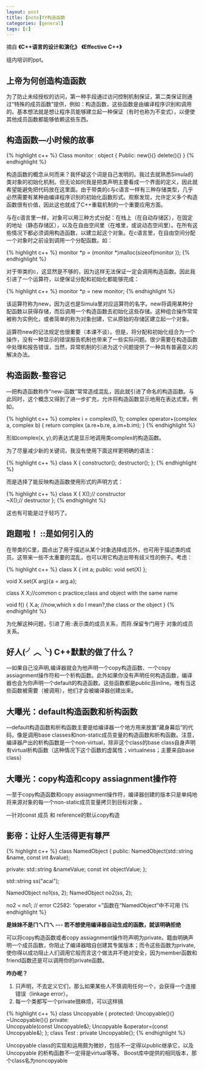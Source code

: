 ```yaml
---
layout: post
title: [note]YY构造函数
categories: [general]
tags: [c]
---
```


摘自 **《C++语言的设计和演化》** **《Effective C++》**

组内培训的ppt。

## 上帝为何创造构造函数 ##
为了防止未经授权的访问，第一种手段通过访问控制机制保证，第二类保证则通过“特殊的成员函数”提供，例如：构造函数，这些函数是由编译程序识别和调用的。基本想法就是想让程序员能够建立起一种保证（有时也称为不变式），以便使其他成员函数都能够依赖这些东西。

## 构造函数—小时候的故事 ##

{% highlight c++ %}
Class monitor : object
{
Public:
    new(){}
    delete(){}
}
{% endhighlight %}

构造函数的概念从何而来？我怀疑这个词是自己发明的。我过去就熟悉Simula的类对象的初始化机制。但无论如何我是把类声明主要看成一个界面的定义，因此就希望能避免把代码放在这里面。由于带类的c与c语言一样有三种存储类型，几乎必然需要有某种由编译程序识别的初始化函数形式。观察发现，允许定义多个构造函数很有价值，因此这也就成了C++重载机制的一个重要应用方面。

与在c语言里一样，对象可以用三种方式分配：在栈上（在自动存储区），在固定的地址（静态存储区），以及在自由空间里（在堆里，或说动态空间里）。在所有这些情况下都必须调用构造函数，以建立起这个对象。在c语言里，在自由空间分配一个对象时之前设到调用一个分配函数。如：

{% highlight c++ %}
    monitor *p = (monitor *)malloc(sizeof(monitor ));
{% endhighlight %}

对于带类的c，这显然是不够的，因为这样无法保证一定会调用构造函数。因此我引进了一个运算符，以便保证分配和初始化都能够完成：

{% highlight c++ %}
    monitor *p = new monitor;
{% endhighlight %}

该运算符称为new，因为这也是Simula里对应运算符的名字。new将调用某种分配函数以获得存储，而后调用一个构造函数去初始化这些存储。这种组合操作常常被称为实例化，或者简单的称为对象创建，它从原始的存储区建立起一个对象。

运算符new的记法规定也很重要（本课不谈）。但是，将分配和初始化组合为一个操作，没有一种显示的错误报告机制也带来了一些实际问题。很少需要在构造函数中处理和报告错误，当然，异常机制的引进为这个问题提供了一种具有普遍意义的解决办法。

## 构造函数-整容记 ##

—把构造函数称作“new-函数”常常造成混乱，因此就引进了命名的构造函数。与此同时，这个概念又得到了进一步扩充，允许将构造函数显示地用在表达式里。例如，

{% highlight c++ %}
complex i = complex(0, 1);
complex operator+(complex a, complex b)
{
    return complex (a.re+b.re, a.im+b.im);
}
{% endhighlight %}

形如complex(x, y);的表达式是显示地调用类complex的构造函数。

为了尽量减少新的关键词，我没有使用下面这样更明确的语法：

{% highlight c++ %}
class X
{
    constructor();
    destructor();
};
{% endhighlight %}

而是选择了能反映构造函数使用形式的声明方式：

{% highlight c++ %}
class X
{
    X();// constructor  
    ~X();// destructor
};
{% endhighlight %}

这也有可能是过于轻巧了。

## 跑题啦！ ::是如何引入的 ##

在带类的C里，圆点出了用于描述从某个对象选择成员外，也可用于描述类的成员。这带来一些不太重要的混乱，也可以用它构造出带有歧义性的例子。考虑：

{% highlight c++ %}
class X
{
  int a;
  public:
    void set(X)
};

void X.set(X arg){a = arg.a};

class X  X;//common c practice;class and object with the same name

void f()
{
  X.a; //now,which x do I mean?,the class or the object
}
{% endhighlight %}

为化解这种问题，引进了用::表示类的成员关系，而将.保留专门用于
对象的成员关系。

## 好人(╯︿╰) C++默默的做了什么？ ##


—如果自己没声明,编译器就会为他声明一个copy构造函数、一个copy
assiagnment操作符和一个析构函数。此外如果你没有声明任何构造函数，编译器也会为你声明一个default的构造函数。这些函数都是public且inline。唯有当这些函数被需要（被调用），他们才会被编译器创建出来。

## 大曝光：default构造函数和析构函数 ##

—default构造函数和析构函数主要是给编译器一个地方用来放置“藏身幕后”的代码，像是调用base
classes和non-static成员变量的构造函数和析构函数。注意，编译器产出的析构函数是一个non-virtual，除非这个class的base
class自身声明有virtual析构函数（这种情况下这个函数的虚属性；virtualness；主要来自base
class）

## 大曝光：copy构造和copy assiagnment操作符 ##

—至于copy构造函数和copy
assiagnment操作符，编译器创建的版本只是单纯地将来源对象的每一个non-static成员变量拷贝到目标对象
。

—针对const 成员 和 reference的默认copy构造

## 影帝：让好人生活得更有尊严 ##

{% highlight c++ %}
class NamedObject
{
  public:
      NamedObject(std::string &name, const int &value);

  private:
      std::string &nameValue;
      const int objectValue;
};

std::string ss("acai");

NamedObject no1(ss, 2);
NamedObject no2(ss, 2);

no2 = no1;
// error C2582: “operator =”函数在“NamedObject”中不可用
{% endhighlight %}

**是妹妹不是ㄇㄟㄇㄟ --- 若不想使用编译器自动生成的函数，就该明确拒绝**

可以将copy构造函数或者copy
assiagnment操作符声明为private。籍由明确声明一个成员函数，你阻止了编译器暗自创建其专属版本；而令这些函数为private,使你得以成功阻止人们调用它般而言这个做法并不绝对安全，因为member函数和friend函数还是可以调用你的private函数。

**咋办呢？**

1. 只声明，不去定义它们，那么如果某些人不慎调用任何一个，会获得一个连接错误（linkage
   error）。
1. 每一个类都写一个private很麻烦，可以这样搞

{% highlight c++ %}
class Uncopyable
{
protected:
    Uncopyable(){}
    ~Uncopyable(){}
private:    
    Uncopyable(const Uncopyable&);
    Uncopyable &operator=(const Uncopyable&);
};
class Test : private Uncopyable{};
{% endhighlight %}

Uncopyable
class的实现和运用颇为微妙，包括不一定得以public继承它，以及Uncopyable
的析构函数不一定得是virtual等等。
Boost库中提供的相同版本，那个class名为noncopyable
